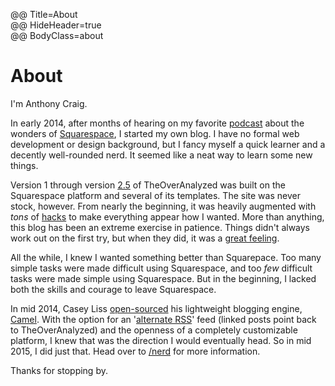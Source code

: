 @@ Title=About  
@@ HideHeader=true  
@@ BodyClass=about  

# About

I'm Anthony Craig.

In early 2014, after months of hearing on my favorite [podcast](http://atp.fm) about the wonders of [Squarespace](www.squarespace.com), I started my own blog. I have no formal web development or design background, but I fancy myself a quick learner and a decently well-rounded nerd. It seemed like a neat way to learn some new things.

Version 1 through version [2.5](https://instagram.com/p/2oFqCowLyD/?taken-by=theoveranalyzed) of TheOverAnalyzed was built on the Squarespace platform and several of its templates. The site was never stock, however. From nearly the beginning, it was heavily augmented with *tons* of [hacks](@@SiteRoot@@/tags/hacking-squarespace) to make everything appear how I wanted. More than anything, this blog has been an extreme exercise in patience. Things didn't always work out on the first try, but when they did, it was a [great feeling](https://twitter.com/caseyliss/status/601133285356531712).

All the while, I knew I wanted something better than Squarepace. Too many simple tasks were made difficult using Squarespace, and too *few* difficult tasks were made simple using Squarespace. But in the beginning, I lacked both the skills and courage to leave Squarespace.

In mid 2014, Casey Liss [open-sourced](http://www.caseyliss.com/2014/5/2/camel-open-sourced) his lightweight blogging engine, [Camel](https://github.com/cliss/camel). With the option for an '[alternate RSS](@@SiteRoot@@/rss-alternate)' feed (linked posts point back to TheOverAnalyzed) and the openness of a completely customizable platform, I knew that was the direction I would eventually head. So in mid 2015, I did just that. Head over to [/nerd](@@SiteRoot@@/nerd) for more information.

Thanks for stopping by.
